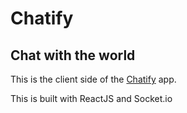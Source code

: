 # Chatify

## Chat with the world

This is the client side of the [Chatify](http://chatifywith.netlify.app) app.

This is built with ReactJS and Socket.io
